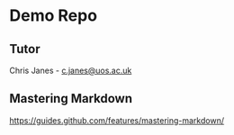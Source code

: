 # Demo Repo

## Tutor

Chris Janes - c.janes@uos.ac.uk

## Mastering Markdown

https://guides.github.com/features/mastering-markdown/
